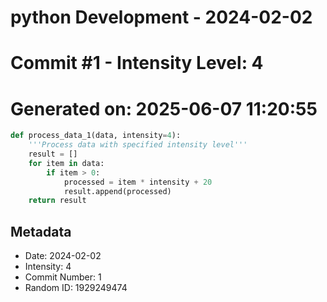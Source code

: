 ﻿# python Development - 2024-02-02
# Commit #1 - Intensity Level: 4
# Generated on: 2025-06-07 11:20:55
```python
def process_data_1(data, intensity=4):
    '''Process data with specified intensity level'''
    result = []
    for item in data:
        if item > 0:
            processed = item * intensity + 20
            result.append(processed)
    return result
```
## Metadata
- Date: 2024-02-02
- Intensity: 4
- Commit Number: 1
- Random ID: 1929249474
